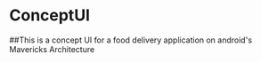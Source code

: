 # ConceptUI
##This is a concept UI for a food delivery application on android's Mavericks Architecture
